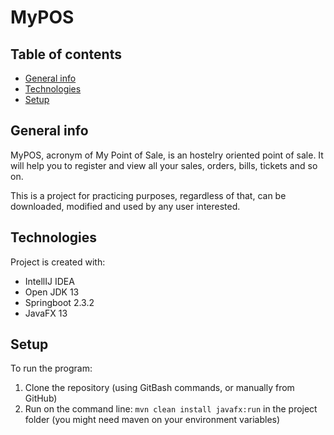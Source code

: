 # MyPOS
## Table of contents
* [General info](#general-info)
* [Technologies](#technologies)
* [Setup](#setup)


## General info
MyPOS, acronym of My Point of Sale, is an hostelry oriented point of sale. It will help you to register and view all your sales, orders, bills, tickets and so on.

This is a project for practicing purposes, regardless of that, can be downloaded, modified and used by any user interested.

## Technologies
Project is created with:
* IntellIJ IDEA
* Open JDK 13
* Springboot 2.3.2
* JavaFX 13 

## Setup
To run the program:
1. Clone the repository (using GitBash commands, or manually from GitHub)
2. Run on the command line: ```mvn clean install javafx:run``` in the project folder (you might need maven on your environment variables)
